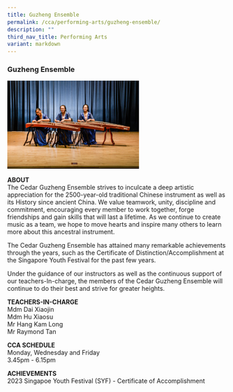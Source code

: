 ```yaml
---
title: Guzheng Ensemble
permalink: /cca/performing-arts/guzheng-ensemble/
description: ""
third_nav_title: Performing Arts
variant: markdown
---
```

### Guzheng Ensemble

<img src="/images/pa2.png" style="width:60%">

**ABOUT**  <br>
The Cedar Guzheng Ensemble strives to inculcate a deep artistic appreciation for the 2500-year-old traditional Chinese instrument as well as its History since ancient China. We value teamwork, unity, discipline and commitment, encouraging every member to work together, forge friendships and gain skills that will last a lifetime. As we continue to create music as a team, we hope to move hearts and inspire many others to learn more about this ancestral instrument.

  

The Cedar Guzheng Ensemble has attained many remarkable achievements through the years, such as the Certificate of Distinction/Accomplishment at the Singapore Youth Festival for the past few years. 
  

Under the guidance of our instructors as well as the continuous support of our teachers-In-charge, the members of the Cedar Guzheng Ensemble will continue to do their best and strive for greater heights.

  
**TEACHERS-IN-CHARGE**  
Mdm Dai Xiaojin<br>
Mdm Hu Xiaosu<br>
Mr Hang Kam Long<br>
Mr Raymond Tan<br>

  
**CCA SCHEDULE**  
Monday, Wednesday and Friday  
3.45pm - 6.15pm  
  
**ACHIEVEMENTS**
<br>2023 Singapoe Youth Festival (SYF) - Certificate of Accomplishment